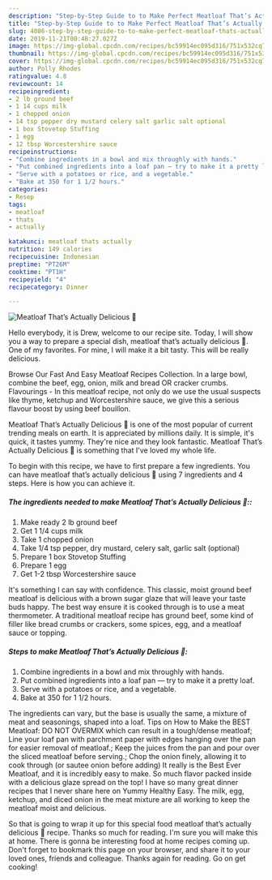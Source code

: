 ```yaml
---
description: "Step-by-Step Guide to to Make Perfect Meatloaf That’s Actually Delicious 🤤"
title: "Step-by-Step Guide to to Make Perfect Meatloaf That’s Actually Delicious 🤤"
slug: 4086-step-by-step-guide-to-to-make-perfect-meatloaf-thats-actually-delicious
date: 2019-11-21T00:48:27.027Z
image: https://img-global.cpcdn.com/recipes/bc59914ec095d316/751x532cq70/meatloaf-thats-actually-delicious-🤤-recipe-main-photo.jpg
thumbnail: https://img-global.cpcdn.com/recipes/bc59914ec095d316/751x532cq70/meatloaf-thats-actually-delicious-🤤-recipe-main-photo.jpg
cover: https://img-global.cpcdn.com/recipes/bc59914ec095d316/751x532cq70/meatloaf-thats-actually-delicious-🤤-recipe-main-photo.jpg
author: Polly Rhodes
ratingvalue: 4.8
reviewcount: 14
recipeingredient:
- 2 lb ground beef
- 1 14 cups milk
- 1 chopped onion
- 14 tsp pepper dry mustard celery salt garlic salt optional
- 1 box Stovetop Stuffing
- 1 egg
- 12 tbsp Worcestershire sauce
recipeinstructions:
- "Combine ingredients in a bowl and mix throughly with hands."
- "Put combined ingredients into a loaf pan — try to make it a pretty loaf."
- "Serve with a potatoes or rice, and a vegetable."
- "Bake at 350 for 1 1/2 hours."
categories:
- Resep
tags:
- meatloaf
- thats
- actually

katakunci: meatloaf thats actually
nutrition: 149 calories
recipecuisine: Indonesian
preptime: "PT26M"
cooktime: "PT1H"
recipeyield: "4"
recipecategory: Dinner

---
```



![Meatloaf That’s Actually Delicious 🤤](https://img-global.cpcdn.com/recipes/bc59914ec095d316/751x532cq70/meatloaf-thats-actually-delicious-🤤-recipe-main-photo.jpg)

Hello everybody, it is Drew, welcome to our recipe site. Today, I will show you a way to prepare a special dish, meatloaf that’s actually delicious 🤤. One of my favorites. For mine, I will make it a bit tasty. This will be really delicious.

Browse Our Fast And Easy Meatloaf Recipes Collection. In a large bowl, combine the beef, egg, onion, milk and bread OR cracker crumbs. Flavourings - In this meatloaf recipe, not only do we use the usual suspects like thyme, ketchup and Worcestershire sauce, we give this a serious flavour boost by using beef bouillon.

Meatloaf That’s Actually Delicious 🤤 is one of the most popular of current trending meals on earth. It is appreciated by millions daily. It is simple, it's quick, it tastes yummy. They're nice and they look fantastic. Meatloaf That’s Actually Delicious 🤤 is something that I've loved my whole life.


To begin with this recipe, we have to first prepare a few ingredients. You can have meatloaf that’s actually delicious 🤤 using 7 ingredients and 4 steps. Here is how you can achieve it.

##### The ingredients needed to make Meatloaf That’s Actually Delicious 🤤::

1. Make ready 2 lb ground beef
1. Get 1 1/4 cups milk
1. Take 1 chopped onion
1. Take 1/4 tsp pepper, dry mustard, celery salt, garlic salt (optional)
1. Prepare 1 box Stovetop Stuffing
1. Prepare 1 egg
1. Get 1-2 tbsp Worcestershire sauce


It&#39;s something I can say with confidence. This classic, moist ground beef meatloaf is delicious with a brown sugar glaze that will leave your taste buds happy. The best way ensure it is cooked through is to use a meat thermometer. A traditional meatloaf recipe has ground beef, some kind of filler like bread crumbs or crackers, some spices, egg, and a meatloaf sauce or topping. 

##### Steps to make Meatloaf That’s Actually Delicious 🤤:

1. Combine ingredients in a bowl and mix throughly with hands.
1. Put combined ingredients into a loaf pan — try to make it a pretty loaf.
1. Serve with a potatoes or rice, and a vegetable.
1. Bake at 350 for 1 1/2 hours.


The ingredients can vary, but the base is usually the same, a mixture of meat and seasonings, shaped into a loaf. Tips on How to Make the BEST Meatloaf: DO NOT OVERMIX which can result in a tough/dense meatloaf; Line your loaf pan with parchment paper with edges hanging over the pan for easier removal of meatloaf.; Keep the juices from the pan and pour over the sliced meatloaf before serving.; Chop the onion finely, allowing it to cook through (or sautee onion before adding) It really is the Best Ever Meatloaf, and it is incredibly easy to make. So much flavor packed inside with a delicious glaze spread on the top! I have so many great dinner recipes that I never share here on Yummy Healthy Easy. The milk, egg, ketchup, and diced onion in the meat mixture are all working to keep the meatloaf moist and delicious. 

So that is going to wrap it up for this special food meatloaf that’s actually delicious 🤤 recipe. Thanks so much for reading. I'm sure you will make this at home. There is gonna be interesting food at home recipes coming up. Don't forget to bookmark this page on your browser, and share it to your loved ones, friends and colleague. Thanks again for reading. Go on get cooking!
